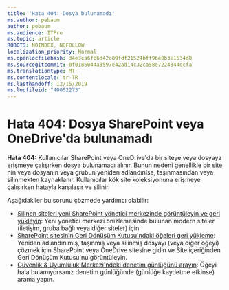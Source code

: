 ```yaml
---
title: 'Hata 404: Dosya bulunamadı'
ms.author: pebaum
author: pebaum
ms.audience: ITPro
ms.topic: article
ROBOTS: NOINDEX, NOFOLLOW
localization_priority: Normal
ms.openlocfilehash: 34e3ca6f66d42c89fdf21524bff96e0b3e1534d8
ms.sourcegitcommit: 0f0186044a3597e42ad14c32ca58e7224344dcfa
ms.translationtype: MT
ms.contentlocale: tr-TR
ms.lasthandoff: 12/15/2019
ms.locfileid: "40052273"
---
```

# <a name="error-404-file-not-found-in-sharepoint-or-onedrive"></a>Hata 404: Dosya SharePoint veya OneDrive'da bulunamadı

**Hata 404:** Kullanıcılar SharePoint veya OneDrive'da bir siteye veya dosyaya erişmeye çalışırken dosya bulunamadı alınır. Bunun nedeni genellikle bir site nin veya dosyanın veya grubun yeniden adlandırılsa, taşınmasından veya silinmekten kaynaklanır.
Kullanıcılar kök site koleksiyonuna erişmeye çalışırken hatayla karşılaşır ve silinir.

Aşağıdakiler bu sorunu çözmede yardımcı olabilir:
- [Silinen siteleri yeni SharePoint yönetici merkezinde görüntüleyin ve geri yükleyin](https://docs.microsoft.com/sharepoint/view-and-restore-deleted-sites-in-new-admin-center): Yeni yönetici merkezi önizlemesinde bulunan modern siteler (iletişim, gruba bağlı veya diğer siteler) için.
- [SharePoint sitesinin Geri Dönüşüm Kutusu'ndaki öğeleri geri yükleme](https://support.office.com/article/Restore-items-in-the-Recycle-Bin-of-a-SharePoint-site-6df466b6-55f2-4898-8d6e-c0dff851a0be): Yeniden adlandırılmış, taşınmış veya silinmiş dosyayı (veya diğer öğeyi) çözmek için SharePoint veya OneDrive sitesine gidin ve Site içeriğinden Geri Dönüşüm Kutusu'nu görüntüleyin.
- [Güvenlik &amp; Uyumluluk Merkezi'ndeki denetim günlüğünü arayın](https://docs.microsoft.com/office365/securitycompliance/search-the-audit-log-in-security-and-compliance): Öğeyi hala bulamıyorsanız denetim günlüğünde (günlüğe kaydetme etkinse) arama yapın.